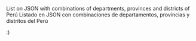 List on JSON with combinations of departments, provinces and districts of Perú
Listado en JSON con combinaciones de departamentos, provincias y distritos del Perú

:)
